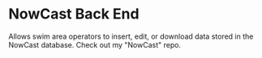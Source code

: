 # NowCast Back End
Allows swim area operators to insert, edit, or download data stored in the NowCast database. Check out my "NowCast" repo.
